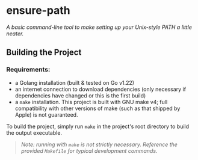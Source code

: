 # ensure-path

*A basic command-line tool to make setting up your Unix-style PATH a little neater.*

## Building the Project

### Requirements:

- a Golang installation (built & tested on Go v1.22)
- an internet connection to download dependencies (only necessary if dependencies have changed or this is the first build)
- a `make` installation. This project is built with GNU make v4; full compatibility with other versions of make (such as that shipped by Apple) is not guaranteed.

To build the project, simply run `make` in the project's root directory to build the output executable.

> _Note: running with `make` is not strictly necessary. Reference the provided `Makefile` for typical development commands._
